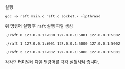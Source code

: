 실행

```
gcc -o raft main.c raft.c socket.c -lpthread
```

위 명령어 실행 후 `raft` 실행 파일 생성

```
./raft 0 127.0.0.1:5000 127.0.0.1:5001 127.0.0.1:5002

./raft 1 127.0.0.1:5001 127.0.0.1:5000 127.0.0.1:5002

./raft 2 127.0.0.1:5002 127.0.0.1:5000 127.0.0.1:5001
```

 각각의 터미널에 다음 명령어를 각각 실핼시켜 줍니다.